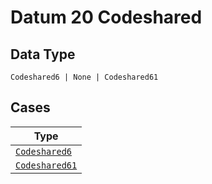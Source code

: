 
# Datum 20 Codeshared

## Data Type

`Codeshared6 | None | Codeshared61`

## Cases

| Type |
|  --- |
| [`Codeshared6`](../../../doc/models/codeshared-6.md) |
| [`Codeshared61`](../../../doc/models/codeshared-61.md) |

